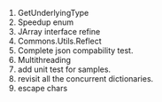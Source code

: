 1. GetUnderlyingType
2. Speedup enum
3. JArray interface refine
6. Commons.Utils.Reflect
8. Complete json compability test.
9. Multithreading
10. add unit test for samples.
11. revisit all the concurrent dictionaries.
12. escape chars

